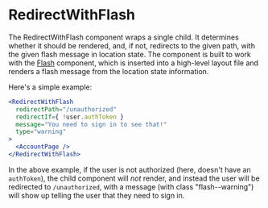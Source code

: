 # RedirectWithFlash

The RedirectWithFlash component wraps a single child. It determines whether it should be rendered, and, if not, redirects to the given path, with the given flash message in location state. The component is built to work with the [Flash](../Flash) component, which is inserted into a high-level layout file and renders a flash message from the location state information.

Here's a simple example:

```jsx
<RedirectWithFlash
  redirectPath="/unauthorized"
  redirectIf={ !user.authToken }
  message="You need to sign in to see that!"
  type="warning"
>
  <AccountPage />
</RedirectWithFlash>
```

In the above example, if the user is not authorized (here, doesn't have an `authToken`), the child component will *not* render, and instead the user will be redirected to `/unauthorized`, with a message (with class "flash--warning") will show up telling the user that they need to sign in.